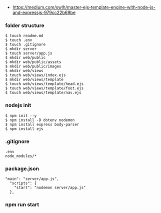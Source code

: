 - https://medium.com/swlh/master-ejs-template-engine-with-node-js-and-expressjs-979cc22b69be

### folder structure
```
$ touch readme.md
$ touch .env
$ touch .gitignore
$ mkdir server
$ touch server/app.js
$ mkdir web/public
$ mkdir web/public/assets
$ mkdir web/public/images
$ mkdir web/views 
$ touch web/views/index.ejs
$ mkdir web/views/template
$ touch web/views/template/head.ejs
$ touch web/views/template/foot.ejs
$ touch web/views/template/nav.ejs
```
### nodejs init
```
$ npm init --y
$ npm install -D dotenv nodemon
$ npm install express body-parser
$ npm install ejs
```
### .gitignore
```
.env
node_modules/*
```
### package.json
```
"main": "server/app.js",
  "scripts": {
    "start": "nodemon server/app.js"
  },
```
### npm run start
